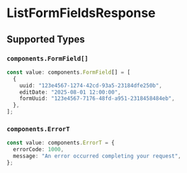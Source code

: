 # ListFormFieldsResponse


## Supported Types

### `components.FormField[]`

```typescript
const value: components.FormField[] = [
  {
    uuid: "123e4567-1274-42cd-93a5-23184dfe250b",
    editDate: "2025-08-01 12:00:00",
    formUuid: "123e4567-7176-48fd-a951-2318458484eb",
  },
];
```

### `components.ErrorT`

```typescript
const value: components.ErrorT = {
  errorCode: 1000,
  message: "An error occurred completing your request",
};
```

